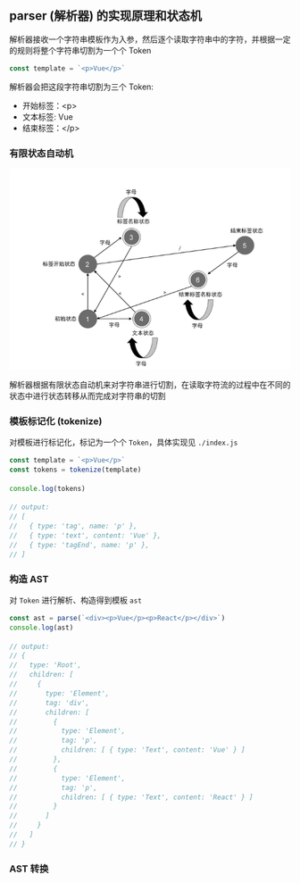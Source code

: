 ## parser (解析器) 的实现原理和状态机

解析器接收一个字符串模板作为入参，然后逐个读取字符串中的字符，并根据一定的规则将整个字符串切割为一个个 Token

```js
const template = `<p>Vue</p>`
```

解析器会把这段字符串切割为三个 Token: 
- 开始标签：\<p\>
- 文本标签: Vue
- 结束标签：\</p\>

### 有限状态自动机

![有限状态自动机](../images/limited-auto-machine.png)

解析器根据有限状态自动机来对字符串进行切割，在读取字符流的过程中在不同的状态中进行状态转移从而完成对字符串的切割

### 模板标记化 (tokenize)

对模板进行标记化，标记为一个个 <code>Token</code>，具体实现见 <code>./index.js</code>

```js
const template = `<p>Vue</p>`
const tokens = tokenize(template)

console.log(tokens)

// output:
// [
//   { type: 'tag', name: 'p' },
//   { type: 'text', content: 'Vue' },
//   { type: 'tagEnd', name: 'p' },
// ]
```

### 构造 AST 

对 <code>Token</code> 进行解析、构造得到模板 <code>ast</code>

```js
const ast = parse(`<div><p>Vue</p><p>React</p></div>`)
console.log(ast)

// output:
// {
//   type: 'Root',
//   children: [
//     {
//       type: 'Element',
//       tag: 'div',
//       children: [
//         {
//           type: 'Element',
//           tag: 'p',
//           children: [ { type: 'Text', content: 'Vue' } ]
//         },
//         {
//           type: 'Element',
//           tag: 'p',
//           children: [ { type: 'Text', content: 'React' } ]
//         }
//       ]
//     }
//   ]
// }
```

### AST 转换